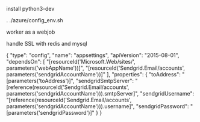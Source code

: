 install python3-dev

. ./azure/config_env.sh

worker as a webjob

handle SSL with redis and mysql


{
    "type": "config",
    "name": "appsettings",
    "apiVersion": "2015-08-01",
    "dependsOn": [
        "[resourceId('Microsoft.Web/sites/', parameters('webAppName'))]",
        "[resourceId('Sendgrid.Email/accounts', parameters('sendgridAccountName'))]"
    ],
    "properties": {
        "toAddress": "[parameters('toAddress')]",
        "sendgridSmtpServer": "[reference(resourceId('Sendgrid.Email/accounts', parameters('sendgridAccountName'))).smtpServer]",
        "sendgridUsername": "[reference(resourceId('Sendgrid.Email/accounts', parameters('sendgridAccountName'))).username]",
        "sendgridPassword": "[parameters('sendgridPassword')]"
    }
}